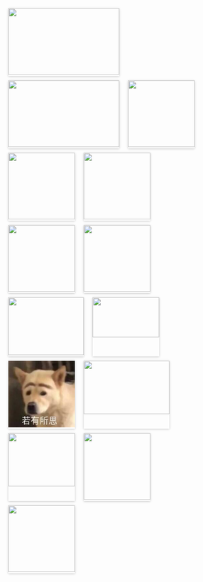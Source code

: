 <div style="max-width: 100%; margin: 0px auto; padding-top: 10px; display: flex; flex-wrap: wrap;">
    <div style="margin: 0px 10px 10px;box-shadow: rgba(0, 0, 0, 0.117647) 0px 1px 6px, rgba(0, 0, 0, 0.117647) 0px 1px 4px;">
        <img src="/imgs/meme/yIP2aBAOdxvwuTf.gif" width="250" height="150">
    </div>
    <div style="margin: 0px 10px 10px;box-shadow: rgba(0, 0, 0, 0.117647) 0px 1px 6px, rgba(0, 0, 0, 0.117647) 0px 1px 4px;">
        <img src="/imgs/meme/63CGQJXMrAoBd8N.gif" width="250" height="150">
    </div>
    <div style="margin: 0px 10px 10px;box-shadow: rgba(0, 0, 0, 0.117647) 0px 1px 6px, rgba(0, 0, 0, 0.117647) 0px 1px 4px;">
        <img src="/imgs/meme/C9brmDekhMtKZSE.gif" width="150" height="150">
    </div>
    <div style="margin: 0px 10px 10px;box-shadow: rgba(0, 0, 0, 0.117647) 0px 1px 6px, rgba(0, 0, 0, 0.117647) 0px 1px 4px;">
        <img src="/imgs/meme/CGoE1RwIctJp2eX.jpg" width="150" height="150">
    </div>
    <div style="margin: 0px 10px 10px;box-shadow: rgba(0, 0, 0, 0.117647) 0px 1px 6px, rgba(0, 0, 0, 0.117647) 0px 1px 4px;">
        <img src="/imgs/meme/YqtBlCJom5VEK3k.jpg" width="150" height="150">
    </div>
    <div style="margin: 0px 10px 10px;box-shadow: rgba(0, 0, 0, 0.117647) 0px 1px 6px, rgba(0, 0, 0, 0.117647) 0px 1px 4px;">
        <img src="/imgs/meme/ok.jpg" width="150" height="150">
    </div>
    <div style="margin: 0px 10px 10px;box-shadow: rgba(0, 0, 0, 0.117647) 0px 1px 6px, rgba(0, 0, 0, 0.117647) 0px 1px 4px;">
        <img src="/imgs/meme/ojbk.jpg" width="150" height="150">
    </div>   
    <div style="margin: 0px 10px 10px;box-shadow: rgba(0, 0, 0, 0.117647) 0px 1px 6px, rgba(0, 0, 0, 0.117647) 0px 1px 4px;">
        <img src="/imgs/meme/F2392CE3AAF526CDA3F80BFA5E38846A.png" width="170" height="130">
    </div>
    <div style="margin: 0px 10px 10px;box-shadow: rgba(0, 0, 0, 0.117647) 0px 1px 6px, rgba(0, 0, 0, 0.117647) 0px 1px 4px;">
        <img src="/imgs/meme/wbzd.png" width="150" height="90">
    </div>
    <div style="margin: 0px 10px 10px;box-shadow: rgba(0, 0, 0, 0.117647) 0px 1px 6px, rgba(0, 0, 0, 0.117647) 0px 1px 4px;">
        <img src="/imgs/meme/dog.jpg" width="150" height="150">
    </div>
    <div style="margin: 0px 10px 10px;box-shadow: rgba(0, 0, 0, 0.117647) 0px 1px 6px, rgba(0, 0, 0, 0.117647) 0px 1px 4px;">
        <img src="/imgs/meme/kaiche.jpg" width="193" height="120">
    </div>
    <div style="margin: 0px 10px 10px;box-shadow: rgba(0, 0, 0, 0.117647) 0px 1px 6px, rgba(0, 0, 0, 0.117647) 0px 1px 4px;">
        <img src="/imgs/meme/chifan.jpg" width="150" height="120">
    </div>
    <div style="margin: 0px 10px 10px;box-shadow: rgba(0, 0, 0, 0.117647) 0px 1px 6px, rgba(0, 0, 0, 0.117647) 0px 1px 4px;">
        <img src="/imgs/meme/wjjbj.gif" width="150" height="150">
    </div>
    <div style="margin: 0px 10px 10px;box-shadow: rgba(0, 0, 0, 0.117647) 0px 1px 6px, rgba(0, 0, 0, 0.117647) 0px 1px 4px;">
        <img src="/imgs/meme/wj.jpg" width="150" height="150">
    </div>
</div>

